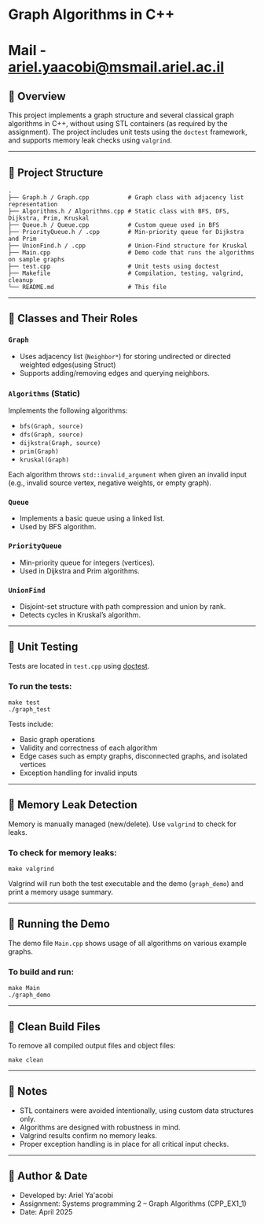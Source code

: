 # Graph Algorithms in C++
# Mail - ariel.yaacobi@msmail.ariel.ac.il
## 🧠 Overview

This project implements a graph structure and several classical graph algorithms in C++, without using STL containers (as required by the assignment).
The project includes unit tests using the `doctest` framework, and supports memory leak checks using `valgrind`.

---

## 📂 Project Structure

```
.
├── Graph.h / Graph.cpp           # Graph class with adjacency list representation  
├── Algorithms.h / Algorithms.cpp # Static class with BFS, DFS, Dijkstra, Prim, Kruskal  
├── Queue.h / Queue.cpp           # Custom queue used in BFS  
├── PriorityQueue.h / .cpp        # Min-priority queue for Dijkstra and Prim    
├── UnionFind.h / .cpp            # Union-Find structure for Kruskal  
├── Main.cpp                      # Demo code that runs the algorithms on sample graphs  
├── test.cpp                      # Unit tests using doctest  
├── Makefile                      # Compilation, testing, valgrind, cleanup  
└── README.md                     # This file  
```

---

## 🧱 Classes and Their Roles

### `Graph`
- Uses adjacency list (`Neighbor*`) for storing undirected or directed weighted edges(using Struct)
- Supports adding/removing edges and querying neighbors.

### `Algorithms` (Static)
Implements the following algorithms:
- `bfs(Graph, source)`
- `dfs(Graph, source)`
- `dijkstra(Graph, source)`
- `prim(Graph)`
- `kruskal(Graph)`

Each algorithm throws `std::invalid_argument` when given an invalid input (e.g., invalid source vertex, negative weights, or empty graph).

### `Queue`
- Implements a basic queue using a linked list.
- Used by BFS algorithm.

### `PriorityQueue`
- Min-priority queue for integers (vertices).
- Used in Dijkstra and Prim algorithms.

### `UnionFind`
- Disjoint-set structure with path compression and union by rank.
- Detects cycles in Kruskal’s algorithm.

---

## 🧪 Unit Testing

Tests are located in `test.cpp` using [doctest](https://github.com/doctest/doctest).

### To run the tests:
```
make test  
./graph_test
```

Tests include:
- Basic graph operations
- Validity and correctness of each algorithm
- Edge cases such as empty graphs, disconnected graphs, and isolated vertices
- Exception handling for invalid inputs

---

## 🧼 Memory Leak Detection

Memory is manually managed (new/delete). Use `valgrind` to check for leaks.

### To check for memory leaks:
```
make valgrind
```

Valgrind will run both the test executable and the demo (`graph_demo`) and print a memory usage summary.

---

## 🚀 Running the Demo

The demo file `Main.cpp` shows usage of all algorithms on various example graphs.

### To build and run:
```
make Main  
./graph_demo
```

---

## 🧹 Clean Build Files

To remove all compiled output files and object files:
```
make clean
```

---

## 📌 Notes

- STL containers were avoided intentionally, using custom data structures only.
- Algorithms are designed with robustness in mind.
- Valgrind results confirm no memory leaks.
- Proper exception handling is in place for all critical input checks.

---

## 📅 Author & Date

- Developed by: Ariel Ya'acobi
- Assignment: Systems programming 2 – Graph Algorithms (CPP_EX1_1)  
- Date: April 2025
